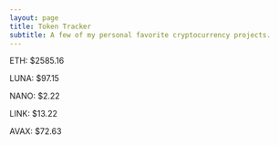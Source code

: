 ```yaml
---
layout: page
title: Token Tracker
subtitle: A few of my personal favorite cryptocurrency projects.
---
```


<!--BEGINCRYPTOINPUT-->
ETH: $2585.16

LUNA: $97.15

NANO: $2.22

LINK: $13.22

AVAX: $72.63

<!--ENDCRYPTOINPUT-->
